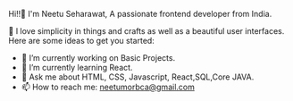  Hi!!👋
 I'm Neetu Seharawat, A passionate frontend developer from India.
 
👀 I love simplicity in things and crafts as well as a beautiful user interfaces.
Here are some ideas to get you started:
- 🔭 I’m currently working on Basic Projects.
- 🌱 I’m currently learning React.
- 💬  Ask me about HTML, CSS, Javascript, React,SQL,Core JAVA.
- 📫 How to reach me: neetumorbca@gmail.com


